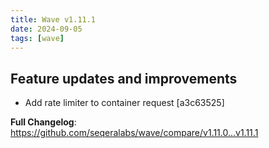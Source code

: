 ```yaml
---
title: Wave v1.11.1
date: 2024-09-05
tags: [wave]
---
```


## Feature updates and improvements

- Add rate limiter to container request [a3c63525]

**Full Changelog**: https://github.com/seqeralabs/wave/compare/v1.11.0...v1.11.1
